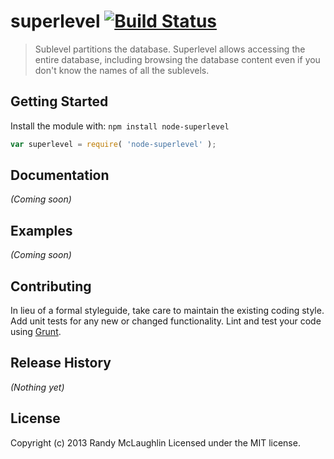 # superlevel [![Build Status](https://secure.travis-ci.org/randymized/level-superlevel.png?branch=master)](http://travis-ci.org/randymized/level-superlevel)

> Sublevel partitions the database.  Superlevel allows accessing the entire database, including browsing the database content even if you don't know the names of all the sublevels.

## Getting Started
Install the module with: `npm install node-superlevel`

```javascript
var superlevel = require( 'node-superlevel' );
```

## Documentation
_(Coming soon)_

## Examples
_(Coming soon)_

## Contributing
In lieu of a formal styleguide, take care to maintain the existing coding style. Add unit tests for any new or changed functionality. Lint and test your code using [Grunt](http://gruntjs.com/).

## Release History
_(Nothing yet)_

## License
Copyright (c) 2013 Randy McLaughlin
Licensed under the MIT license.

